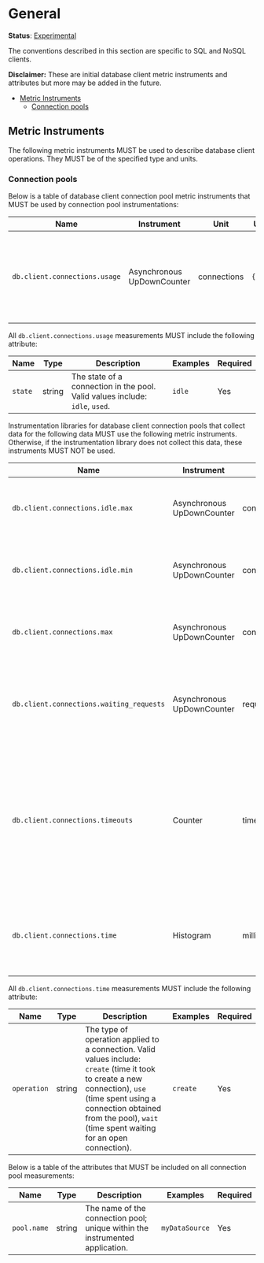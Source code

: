 # General

**Status**: [Experimental](../../document-status.md)

The conventions described in this section are specific to SQL and NoSQL clients.

**Disclaimer:** These are initial database client metric instruments and attributes but more may be added in the future.

<!-- Re-generate TOC with `markdown-toc --no-first-h1 -i` -->

<!-- toc -->

- [Metric Instruments](#metric-instruments)
  * [Connection pools](#connection-pools)

<!-- tocstop -->

## Metric Instruments

The following metric instruments MUST be used to describe database client operations. They MUST be of the specified type
and units.

### Connection pools

Below is a table of database client connection pool metric instruments that MUST be used by connection pool
instrumentations:

| Name                          | Instrument                 | Unit        | Unit ([UCUM](README.md#instrument-units)) | Description                                                                               |
|-------------------------------|----------------------------|-------------|-------------------------------------------|-------------------------------------------------------------------------------------------|
| `db.client.connections.usage` | Asynchronous UpDownCounter | connections | `{connections}`                           | The number of connections that are currently in state described by the `state` attribute. |

All `db.client.connections.usage` measurements MUST include the following attribute:

| Name    | Type   | Description                                                                  | Examples | Required |
|---------|--------|------------------------------------------------------------------------------|----------|----------|
| `state` | string | The state of a connection in the pool. Valid values include: `idle`, `used`. | `idle`   | Yes      |

Instrumentation libraries for database client connection pools that collect data for the following data MUST use the
following metric instruments. Otherwise, if the instrumentation library does not collect this data, these instruments
MUST NOT be used.

| Name                                     | Instrument                 | Unit         | Unit ([UCUM](README.md#instrument-units)) | Description                                                                                                                                  |
|------------------------------------------|----------------------------|--------------|-------------------------------------------|----------------------------------------------------------------------------------------------------------------------------------------------|
| `db.client.connections.idle.max`         | Asynchronous UpDownCounter | connections  | `{connections}`                           | The maximum number of idle open connections allowed.                                                                                         |
| `db.client.connections.idle.min`         | Asynchronous UpDownCounter | connections  | `{connections}`                           | The minimum number of idle open connections allowed.                                                                                         |
| `db.client.connections.max`              | Asynchronous UpDownCounter | connections  | `{connections}`                           | The maximum number of open connections allowed.                                                                                              |
| `db.client.connections.waiting_requests` | Asynchronous UpDownCounter | requests     | `{requests}`                              | The number of pending requests for an open connection, cumulative for the entire pool.                                                       |
| `db.client.connections.timeouts`         | Counter                    | timeouts     | `{timeouts}`                              | The number of connection timeouts happened when trying to obtaing a connection from the pool that have happened since the application start. |
| `db.client.connections.time`             | Histogram                  | milliseconds | `ms`                                      | The time it took to apply an operation described by the `operation` attribute.                                                               |

All `db.client.connections.time` measurements MUST include the following attribute:

| Name        | Type   | Description                                                                                                                                                                                                                                | Examples | Required |
|-------------|--------|--------------------------------------------------------------------------------------------------------------------------------------------------------------------------------------------------------------------------------------------|----------|----------|
| `operation` | string | The type of operation applied to a connection. Valid values include: `create` (time it took to create a new connection), `use` (time spent using a connection obtained from the pool), `wait` (time spent waiting for an open connection). | `create` | Yes      |

Below is a table of the attributes that MUST be included on all connection pool measurements:

| Name        | Type   | Description                                                                  | Examples       | Required |
|-------------|--------|------------------------------------------------------------------------------|----------------|----------|
| `pool.name` | string | The name of the connection pool; unique within the instrumented application. | `myDataSource` | Yes      |
